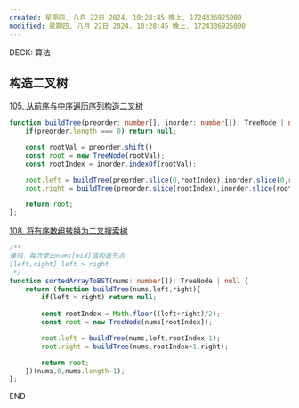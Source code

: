 ```yaml
---
created: 星期四, 八月 22日 2024, 10:28:45 晚上, 1724336925000
modified: 星期四, 八月 22日 2024, 10:28:45 晚上, 1724336925000
---
```




DECK: 算法
## 构造二叉树

[105. 从前序与中序遍历序列构造二叉树](https://leetcode.cn/problems/construct-binary-tree-from-preorder-and-inorder-traversal/)

```typescript
function buildTree(preorder: number[], inorder: number[]): TreeNode | null {
    if(preorder.length === 0) return null;

    const rootVal = preorder.shift()
    const root = new TreeNode(rootVal);
    const rootIndex = inorder.indexOf(rootVal);

    root.left = buildTree(preorder.slice(0,rootIndex),inorder.slice(0,rootIndex));
    root.right = buildTree(preorder.slice(rootIndex),inorder.slice(rootIndex+1));

    return root;
};
```

	
[108. 将有序数组转换为二叉搜索树](https://leetcode.cn/problems/convert-sorted-array-to-binary-search-tree/)

```typescript
/**
递归，每次拿出nums[mid]值构造节点
[left,right] left > right
 */
function sortedArrayToBST(nums: number[]): TreeNode | null {
    return (function buildTree(nums,left,right){
        if(left > right) return null;
            
        const rootIndex = Math.floor((left+right)/2);
        const root = new TreeNode(nums[rootIndex]);

        root.left = buildTree(nums,left,rootIndex-1);
        root.right = buildTree(nums,rootIndex+1,right);

        return root;
    })(nums,0,nums.length-1);
};
```

END
<!--ID: 1726850011722-->
